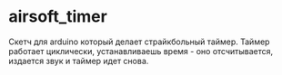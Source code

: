 # airsoft_timer
Скетч для arduino который делает страйкбольный таймер.
Таймер работает циклически, устанавливаешь время - оно отсчитывается, издается звук и таймер идет снова.